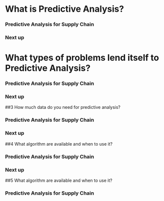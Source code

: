 # What is Predictive Analysis?
### Predictive Analysis for Supply Chain


### Next up

# What types of problems lend itself to Predictive Analysis? 
### Predictive Analysis for Supply Chain


### Next up

##3 How  much data do you need for predictive analysis?
### Predictive Analysis for Supply Chain

### Next up

##4 What algorithm are available and when to use it? 
### Predictive Analysis for Supply Chain

### Next up

##5 What algorithm are available and when to use it? 
### Predictive Analysis for Supply Chain



